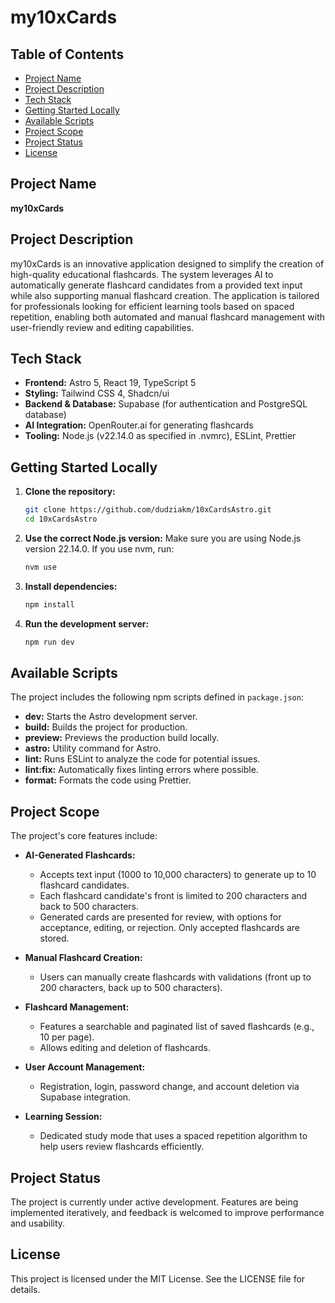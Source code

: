 # my10xCards

## Table of Contents

- [Project Name](#project-name)
- [Project Description](#project-description)
- [Tech Stack](#tech-stack)
- [Getting Started Locally](#getting-started-locally)
- [Available Scripts](#available-scripts)
- [Project Scope](#project-scope)
- [Project Status](#project-status)
- [License](#license)

## Project Name

**my10xCards**

## Project Description

my10xCards is an innovative application designed to simplify the creation of high-quality educational flashcards. The system leverages AI to automatically generate flashcard candidates from a provided text input while also supporting manual flashcard creation. The application is tailored for professionals looking for efficient learning tools based on spaced repetition, enabling both automated and manual flashcard management with user-friendly review and editing capabilities.

## Tech Stack

- **Frontend:** Astro 5, React 19, TypeScript 5
- **Styling:** Tailwind CSS 4, Shadcn/ui
- **Backend & Database:** Supabase (for authentication and PostgreSQL database)
- **AI Integration:** OpenRouter.ai for generating flashcards
- **Tooling:** Node.js (v22.14.0 as specified in .nvmrc), ESLint, Prettier

## Getting Started Locally

1. **Clone the repository:**
   ```bash
   git clone https://github.com/dudziakm/10xCardsAstro.git
   cd 10xCardsAstro
   ```

2. **Use the correct Node.js version:**
   Make sure you are using Node.js version 22.14.0. If you use nvm, run:
   ```bash
   nvm use
   ```

3. **Install dependencies:**
   ```bash
   npm install
   ```

4. **Run the development server:**
   ```bash
   npm run dev
   ```

## Available Scripts

The project includes the following npm scripts defined in `package.json`:

- **dev:** Starts the Astro development server.
- **build:** Builds the project for production.
- **preview:** Previews the production build locally.
- **astro:** Utility command for Astro.
- **lint:** Runs ESLint to analyze the code for potential issues.
- **lint:fix:** Automatically fixes linting errors where possible.
- **format:** Formats the code using Prettier.

## Project Scope

The project's core features include:

- **AI-Generated Flashcards:**
  - Accepts text input (1000 to 10,000 characters) to generate up to 10 flashcard candidates.
  - Each flashcard candidate's front is limited to 200 characters and back to 500 characters.
  - Generated cards are presented for review, with options for acceptance, editing, or rejection. Only accepted flashcards are stored.

- **Manual Flashcard Creation:**
  - Users can manually create flashcards with validations (front up to 200 characters, back up to 500 characters).

- **Flashcard Management:**
  - Features a searchable and paginated list of saved flashcards (e.g., 10 per page).
  - Allows editing and deletion of flashcards.

- **User Account Management:**
  - Registration, login, password change, and account deletion via Supabase integration.

- **Learning Session:**
  - Dedicated study mode that uses a spaced repetition algorithm to help users review flashcards efficiently.

## Project Status

The project is currently under active development. Features are being implemented iteratively, and feedback is welcomed to improve performance and usability.

## License

This project is licensed under the MIT License. See the LICENSE file for details.
